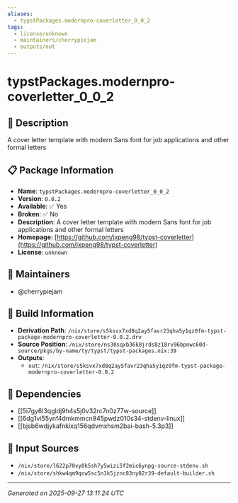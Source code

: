 ```yaml
---
aliases:
  - typstPackages.modernpro-coverletter_0_0_2
tags:
  - license/unknown
  - maintainers/cherrypiejam
  - outputs/out
---
```


# typstPackages.modernpro-coverletter_0_0_2

## 📝 Description

A cover letter template with modern Sans font for job applications and other formal letters

## 📋 Package Information

- **Name**: `typstPackages.modernpro-coverletter_0_0_2`
- **Version**: `0.0.2`
- **Available**: ✅ Yes
- **Broken**: ✅ No
- **Description**: A cover letter template with modern Sans font for job applications and other formal letters
- **Homepage**: [https://github.com/jxpeng98/typst-coverletter](https://github.com/jxpeng98/typst-coverletter)
- **License**: `unknown`
## 👥 Maintainers

- @cherrypiejam


## 🔧 Build Information

- **Derivation Path**: `/nix/store/s5ksvx7xd8q2ay5favr23qha5y1qz0fm-typst-package-modernpro-coverletter-0.0.2.drv`
- **Source Position**: `/nix/store/ns30sqxb36k8jrds8z18rv96bpnwc60d-source/pkgs/by-name/ty/typst/typst-packages.nix:39`
- **Outputs**:
  - `out`:  `/nix/store/s5ksvx7xd8q2ay5favr23qha5y1qz0fm-typst-package-modernpro-coverletter-0.0.2`

## 🔗 Dependencies

- [[5i7gy6l3qgldj9h4s5j0v32rc7n0z77w-source]]
- [[6dg1vi55ynf4dmkmmcn945pwdz010s34-stdenv-linux]]
- [[bjsb6wdjykafnkixq156qdvmxhsm2bai-bash-5.3p3]]

## 📁 Input Sources

- `/nix/store/l622p70vy8k5sh7y5wizi5f2mic6ynpg-source-stdenv.sh`
- `/nix/store/shkw4qm9qcw5sc5n1k5jznc83ny02r39-default-builder.sh`

---
*Generated on 2025-09-27 13:11:24 UTC*
